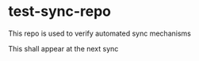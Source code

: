 # test-sync-repo

This repo is used to verify automated sync mechanisms

This shall appear at the next sync

